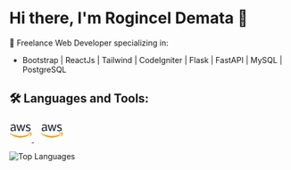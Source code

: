 # Hi there, I'm Rogincel Demata 👋

🚀 Freelance Web Developer specializing in:
- Bootstrap | ReactJs | Tailwind | CodeIgniter | Flask | FastAPI | MySQL | PostgreSQL

## 🛠️ Languages and Tools:
<a href="https://github.com/devicons/devicon/blob/master/icons/amazonwebservices/amazonwebservices-original-wordmark.svg" target="_blank">
  <img src="https://github.com/devicons/devicon/blob/master/icons/amazonwebservices/amazonwebservices-original-wordmark.svg" alt="Amazon Web Services" title="Amazon Web Services" width="40">
</a>
&nbsp;&nbsp;
<a href="https://github.com/devicons/devicon/blob/master/icons/amazonwebservices/amazonwebservices-original-wordmark.svg" target="_blank">
  <img src="https://github.com/devicons/devicon/blob/master/icons/amazonwebservices/amazonwebservices-original-wordmark.svg" alt="Amazon Web Services" title="Amazon Web Services" width="40">
</a>

![Top Languages](https://github-readme-stats.vercel.app/api/top-langs/?username=dmathz-dev&layout=compact&hide_progress=true)

